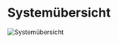 # Systemübersicht

![Systemübersicht](https://github.com/srothPuzzle/FeedbackTool/blob/master/2_konzeption/images/systemuebersicht.png)
